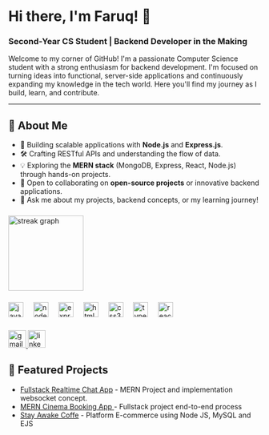 <h1 align="left">Hi there, I'm Faruq! 👋</h1>
<h3 align="left">Second-Year CS Student | Backend Developer in the Making</h3>

<p align="left">Welcome to my corner of GitHub! I'm a passionate Computer Science student with a strong enthusiasm for backend development. I'm focused on turning ideas into functional, server-side applications and continuously expanding my knowledge in the tech world. Here you'll find my journey as I build, learn, and contribute.</p>

---

## 🚀 About Me
* 🌱 Building scalable applications with **Node.js** and **Express.js**.
* 🛠️ Crafting RESTful APIs and understanding the flow of data.
* 💡 Exploring the **MERN stack** (MongoDB, Express, React, Node.js) through hands-on projects.
* 👯 Open to collaborating on **open-source projects** or innovative backend applications.
* 💬 Ask me about my projects, backend concepts, or my learning journey!

###

<div align="left">
  <img src="https://streak-stats.demolab.com?user=Faruuuqqq&locale=en&mode=weekly&theme=codeSTACKr&hide_border=true&border_radius=5" height="150" alt="streak graph"  />
</div>

###

<div align="left">
  <img src="https://cdn.jsdelivr.net/gh/devicons/devicon/icons/javascript/javascript-original.svg" height="30" alt="javascript logo"  />
  <img width="12" />
  <img src="https://cdn.jsdelivr.net/gh/devicons/devicon/icons/nodejs/nodejs-original.svg" height="30" alt="nodejs logo"  />
  <img width="12" />
  <img src="https://skillicons.dev/icons?i=express" height="30" alt="express logo"  />
  <img width="12" />
  <img src="https://cdn.jsdelivr.net/gh/devicons/devicon/icons/html5/html5-original.svg" height="30" alt="html5 logo"  />
  <img width="12" />
  <img src="https://cdn.jsdelivr.net/gh/devicons/devicon/icons/css3/css3-original.svg" height="30" alt="css3 logo"  />
  <img width="12" />
  <img src="https://cdn.jsdelivr.net/gh/devicons/devicon/icons/typescript/typescript-original.svg" height="30" alt="typescript logo"  />
  <img width="12" />
  <img src="https://cdn.jsdelivr.net/gh/devicons/devicon/icons/react/react-original.svg" height="30" alt="react logo"  />
</div>

###

<div align="left">
 <a href="mailto:faruqmahdison@gmail.com" target="_blank">
    <img src="https://img.shields.io/static/v1?message=Gmail&logo=gmail&label=&color=D14836&logoColor=white&labelColor=&style=for-the-badge" height="35" alt="gmail logo"  />
  </a>
   <a href="https://www.linkedin.com/in/achmad-faruq-mahdison-ab43a4219/" target="_blank">
    <img src="https://img.shields.io/static/v1?message=LinkedIn&logo=linkedin&label=&color=0077B5&logoColor=white&labelColor=&style=for-the-badge" height="35" alt="linkedin logo"  />
  </a>
</div>

###

## 🌟 Featured Projects
- [Fullstack Realtime Chat App](https://github.com/Faruuuqqq/realtime-chat-app) - MERN Project and implementation websocket concept.
- [MERN Cinema Booking App ](https://github.com/Faruuuqqq/MERN-Cinema-Booking-App) - Fullstack project end-to-end process
- [Stay Awake Coffe](https://github.com/Faruuuqqq/stay_awake_coffe) - Platform E-commerce using Node JS, MySQL and EJS
